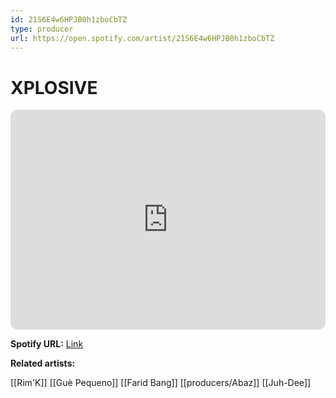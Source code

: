 ```yaml
---
id: 21S6E4w6HPJB0h1zboCbTZ
type: producer
url: https://open.spotify.com/artist/21S6E4w6HPJB0h1zboCbTZ
---
```

# XPLOSIVE

<iframe style="border-radius:12px" src="https://open.spotify.com/embed/artist/21S6E4w6HPJB0h1zboCbTZ" width="100%" height="352" frameBorder="0" allowfullscreen="" allow="autoplay; clipboard-write; encrypted-media; fullscreen; picture-in-picture" loading="lazy"></iframe>

**Spotify URL:** [Link](https://open.spotify.com/artist/21S6E4w6HPJB0h1zboCbTZ)

**Related artists:**

[[Rim'K]]
[[Guè Pequeno]]
[[Farid Bang]]
[[producers/Abaz]]
[[Juh-Dee]]
